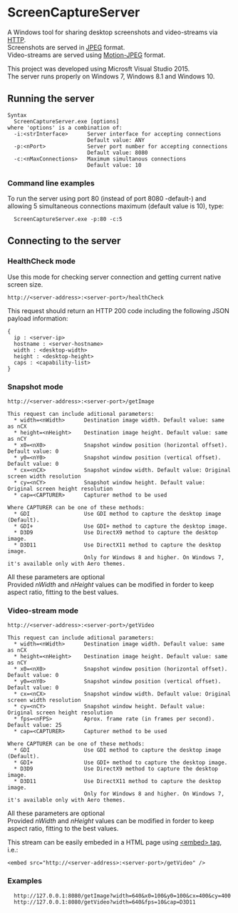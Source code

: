 # ScreenCaptureServer
A Windows tool for sharing desktop screenshots and video-streams via <a href="https://en.wikipedia.org/wiki/Hypertext_Transfer_Protocol">HTTP</a>.<br/>
Screenshots are served in <a href="https://en.wikipedia.org/wiki/JPEG">JPEG</a> format.<br/>
Video-streams are served using <a href="https://en.wikipedia.org/wiki/Motion_JPEG">Motion-JPEG</a> format.<br/>

This project was developed using Microsft Visual Studio 2015.<br/>
The server runs properly on Windows 7, Windows 8.1 and Windows 10.

## Running the server
```
Syntax
  ScreenCaptureServer.exe [options]
where 'options' is a combination of:
  -i:<strInterface>      Server interface for accepting connections
                         Default value: ANY
  -p:<nPort>             Server port number for accepting connections
                         Default value: 8080
  -c:<nMaxConnections>   Maximum simultanous connections
                         Default value: 10
```

### Command line examples
To run the server using port 80 (instead of port 8080 -default-) and allowing 5 simultaneous connections maximum (default value is 10), type:
```
  ScreenCaptureServer.exe -p:80 -c:5
```
  
## Connecting to the server
### HealthCheck mode
Use this mode for checking server connection and getting current native screen size.
```
http://<server-address>:<server-port>/healthCheck
```

This request should return an HTTP 200 code including the following JSON payload information:
```
{
  ip : <server-ip>
  hostname : <server-hostname>
  width : <desktop-width>
  height : <desktop-height>
  caps : <capability-list>
}
```

### Snapshot mode
```
http://<server-address>:<server-port>/getImage
  
This request can include aditional parameters:
  * width=<nWidth>      Destination image width. Default value: same as nCX
  * height=<nHeight>    Destination image height. Default value: same as nCY
  * x0=<nX0>            Snapshot window position (horizontal offset). Default value: 0
  * y0=<nY0>            Snapshot window position (vertical offset). Default value: 0
  * cx=<nCX>            Snapshot window width. Default value: Original screen width resolution
  * cy=<nCY>            Snapshot window height. Default value: Original screen height resolution
  * cap=<CAPTURER>      Capturer method to be used
  
Where CAPTURER can be one of these methods:
  * GDI                 Use GDI method to capture the desktop image (Default).
  * GDI+                Use GDI+ method to capture the desktop image.
  * D3D9                Use DirectX9 method to capture the desktop image.
  * D3D11               Use DirectX11 method to capture the desktop image.
                        Only for Windows 8 and higher. On Windows 7, it's available only with Aero themes.
```
All these parameters are optional<br/>
Provided <i>nWidth</i> and <i>nHeight</i> values can be modified in forder to keep aspect ratio, fitting to the best values.

### Video-stream mode
```
http://<server-address>:<server-port>/getVideo
  
This request can include aditional parameters:
  * width=<nWidth>      Destination image width. Default value: same as nCX
  * height=<nHeight>    Destination image height. Default value: same as nCY
  * x0=<nX0>            Snapshot window position (horizontal offset). Default value: 0
  * y0=<nY0>            Snapshot window position (vertical offset). Default value: 0
  * cx=<nCX>            Snapshot window width. Default value: Original screen width resolution
  * cy=<nCY>            Snapshot window height. Default value: Original screen height resolution
  * fps=<nFPS>          Aprox. frame rate (in frames per second). Default value: 25
  * cap=<CAPTURER>      Capturer method to be used
  
Where CAPTURER can be one of these methods:
  * GDI                 Use GDI method to capture the desktop image (Default).
  * GDI+                Use GDI+ method to capture the desktop image.
  * D3D9                Use DirectX9 method to capture the desktop image.
  * D3D11               Use DirectX11 method to capture the desktop image.
                        Only for Windows 8 and higher. On Windows 7, it's available only with Aero themes.
```
All these parameters are optional<br/>
Provided <i>nWidth</i> and <i>nHeight</i> values can be modified in forder to keep aspect ratio, fitting to the best values.<br/>

This stream can be easily embeded in a HTML page using [&lt;embed&gt; tag](https://www.w3schools.com/tags/tag_embed.asp), i.e.:
```
<embed src="http://<server-address>:<server-port>/getVideo" />
```

### Examples
```
  http://127.0.0.1:8080/getImage?width=640&x0=100&y0=100&cx=400&cy=400
  http://127.0.0.1:8080/getVideo?width=640&fps=10&cap=D3D11
```
